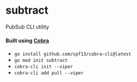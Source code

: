# subtract
PubSub CLI utility

#### Built using [Cobra][cobra]
- `go install github.com/spf13/cobra-cli@latest`
- `go mod init subtract`
- `cobra-cli init --viper`
- `cobra-cli add pull --viper`

[cobra]: [https://github.com/spf13/cobra]